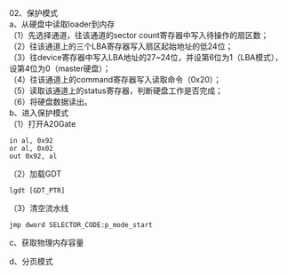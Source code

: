 02、保护模式  
a、从硬盘中读取loader到内存  
（1）先选择通道，往该通道的sector count寄存器中写入待操作的扇区数；  
（2）往该通道上的三个LBA寄存器写入扇区起始地址的低24位；  
（3）往device寄存器中写入LBA地址的27~24位，并设第6位为1（LBA模式），设第4位为0（master硬盘）；  
（4）往该通道上的command寄存器写入读取命令（0x20）；  
（5）读取该通道上的status寄存器，判断硬盘工作是否完成；  
（6）将硬盘数据读出。  
b、进入保护模式  
（1）打开A20Gate
```
in al, 0x92
or al, 0x02
out 0x92, al
```
（2）加载GDT
```
lgdt [GDT_PTR]
```
（3）清空流水线
```
jmp dword SELECTOR_CODE:p_mode_start
```
c、获取物理内存容量  


d、分页模式  

